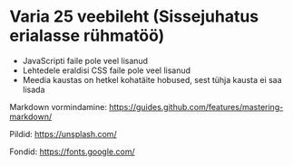 # Varia 25 veebileht (Sissejuhatus erialasse rühmatöö)

* JavaScripti faile pole veel lisanud
* Lehtedele eraldisi CSS faile pole veel lisanud
* Meedia kaustas on hetkel kohatäite hobused, sest tühja kausta ei saa lisada

Markdown vormindamine:
https://guides.github.com/features/mastering-markdown/

Pildid:
https://unsplash.com/

Fondid:
https://fonts.google.com/